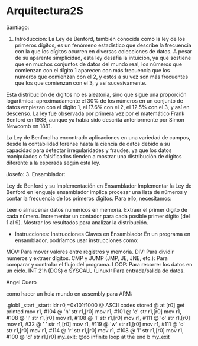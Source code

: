 # Arquitectura2S
Santiago:
1. Introduccion:
La Ley de Benford, también conocida como la ley de los primeros dígitos, es un fenómeno estadístico que describe la frecuencia con la que los dígitos ocurren en diversas colecciones de datos. A pesar de su aparente simplicidad, esta ley desafía la intuición, ya que sostiene que en muchos conjuntos de datos del mundo real, los números que comienzan con el dígito 1 aparecen con más frecuencia que los números que comienzan con el 2, y estos a su vez son más frecuentes que los que comienzan con el 3, y así sucesivamente. 

Esta distribución de dígitos no es aleatoria, sino que sigue una proporción logarítmica: aproximadamente el 30% de los números en un conjunto de datos empiezan con el dígito 1, el 17.6% con el 2, el 12.5% con el 3, y así en descenso. La ley fue observada por primera vez por el matemático Frank Benford en 1938, aunque ya había sido descrita anteriormente por Simon Newcomb en 1881. 

La Ley de Benford ha encontrado aplicaciones en una variedad de campos, desde la contabilidad forense hasta la ciencia de datos debido a su capacidad para detectar irregularidades y fraudes, ya que los datos manipulados o falsificados tienden a mostrar una distribución de dígitos diferente a la esperada según esta ley.

Josefo: 3. Ensamblador:

Ley de Benford y su Implementación en Ensamblador Implementar la Ley de Benford en lenguaje ensamblador implica procesar una lista de números y contar la frecuencia de los primeros dígitos. Para ello, necesitamos:

Leer o almacenar datos numéricos en memoria. Extraer el primer dígito de cada número. Incrementar un contador para cada posible primer dígito (del 1 al 9). Mostrar los resultados para analizar la distribución.

- Instrucciones:
Instrucciones Claves en Ensamblador En un programa en ensamblador, podríamos usar instrucciones como:

MOV: Para mover valores entre registros y memoria. DIV: Para dividir números y extraer dígitos. CMP y JUMP (JMP, JE, JNE, etc.): Para comparar y controlar el flujo del programa. LOOP: Para recorrer los datos en un ciclo. INT 21h (DOS) o SYSCALL (Linux): Para entrada/salida de datos.

Angel Cuero

como hacer un hola mundo en assembly para ARM:

.globl _start
_start:
ldr r0,=0x101f1000
@ ASCII codes stored
@ at [r0] get printed
mov r1, #104 @ 'h'
str r1,[r0]
mov r1, #101 @ 'e'
str r1,[r0]
mov r1, #108 @ 'l'
str r1,[r0]
mov r1, #108 @ 'l'
str r1,[r0]
mov r1, #111 @ 'o'
str r1,[r0]
mov r1, #32 @ ' '
str r1,[r0]
mov r1, #119 @ 'w'
str r1,[r0]
mov r1, #111 @ 'o'
str r1,[r0]
mov r1, #114 @ 'r'
str r1,[r0]
mov r1, #108 @ 'l'
str r1,[r0]
mov r1, #100 @ 'd'
str r1,[r0]
my_exit: @do infinite loop at the end
b my_exit
